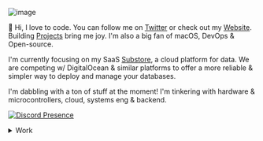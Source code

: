 ![image](https://user-images.githubusercontent.com/59238070/209602858-215a81df-88b7-44e1-ab96-370671cb5f55.png)


👋 Hi, I love to code. You can follow me on <a href="https://twitter.com/0xnijmeh">Twitter</a> or check out my <a href="https://nijmeh.cloud">Website</a>. Building <a href="https://github.com/anddddrew?tab=repositories">Projects</a> bring me joy. I'm also a big fan of macOS, DevOps & Open-source.

I'm currently focusing on my SaaS <a href="https://github.com/substore">Substore</a>, a cloud platform for data. We are competing w/ DigitalOcean & similar platforms to offer a more reliable & simpler way to deploy and manage your databases.

I'm dabbling with a ton of stuff at the moment! I'm tinkering with hardware & microcontrollers, cloud, systems eng & backend.

[![Discord Presence](https://lanyard.cnrad.dev/api/804052488235647017)](https://discord.com/users/804052488235647017)

<details>
  <summary>Work</summary>
  
  ## Web
  - <a href="https://nijmeh.cloud">website</a>
  - <a href="https://github.com/joinbeam">beam</a>
  - <a href="https://github.com/anddddrew/void">void</a>
  - <a href="https://github.com/anddddrew/elasticsearch">elastic</a>
  - <a href="https://github.com/anddddrew/openwebrx">openwebrx</a>
  
  ## Misc
  - <a align="center" href="https://github.com/anddddrew/evm">evm</a>
  - <a href="https://github.com/anddddrew/polio">polio</a>
  - <a href="https://github.com/anddddrew/rust-nix">rust & nix</a>
  - <a href="https://github.com/anddddrew/bf-haskell">brainf*** interpreter</a>
  - <a href="https://github.comdiscordutilitybot/utilitybot">deprecated discord bot</a>
</details>

